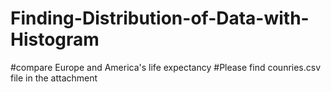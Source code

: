 # Finding-Distribution-of-Data-with-Histogram
#compare Europe and America's life expectancy
#Please find counries.csv file in the attachment
